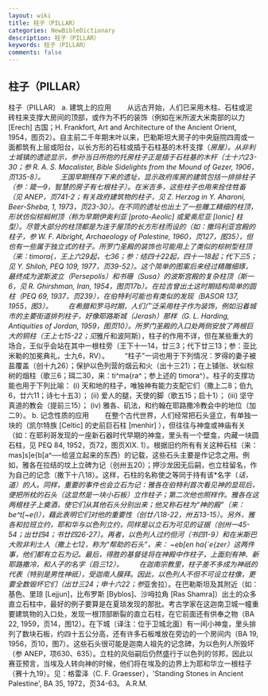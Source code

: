 ```yaml
---
layout: wiki
title: 柱子（PILLAR）
categories: NewBibleDictionary
description: 柱子（PILLAR）
keywords: 柱子（PILLAR）
comments: false
---
```


## 柱子（PILLAR）



柱子（PILLAR）
a. 建筑上的应用
　　从远古开始，人们已采用木柱、石柱或泥砖柱来支撑大房间的顶部，或作为不朽的装饰（例如在米所波大米南部的以力 [Erech] 古国；H. Frankfort, Art and Architecture of the Ancient Orient,
1954，图页2）。自主前二千年期末叶以来，巴勒斯坦大房子的中央庭院四周或一面都筑有上层或阳台，以长方形的石柱或插于石柱基的木杆支撑（*房屋）。从非利士城镇的遗迹显示，参孙当日所抱的托房柱子正是插于石柱基的木杆（士十六23-30；参 R. A. S. Macalister, Bible Sidelights from the Mound of Gezer,
1906，页135-8）。
　　王国早期残存下来的遗址，显示政府库房的建筑包括一排排柱子（参：箴一9，智慧的房子有七根柱子）。在米吉多，这些柱子也用来拴住牲畜（见 ANEP，页741-2；有关政府建筑物的柱子，见 Z. Herzog in Y. Aharoni, Beer-Sheba, 1, 1973，页23-30）。在不同的遗址也出土了一些雕工精细的柱顶，形状仿似棕榈树顶（称为早期伊奥利亚 [proto-Aeolic] 或爱奥尼亚 [Ionic] 柱型）。尽管大部分的柱顶都是为连于屋顶的长方形柱而设的（如：撒玛利亚宫殿的柱子，参 W. F. Albright, Archaeology of Palestine, 1960，页127，图35），但也有一些属于独立式的柱子。所罗门圣殿的装饰也可能用上了类似的棕树型柱顶（来：timora{，王上六29起，七36；参：结四十22起，四十一18起；代下三5；见 Y. Shiloh, PEQ 109, 1977，页39-52）。这个简单的图案后来经过精雕细琢，最终成为波斯波立（Persepolis）和书珊（Susa）的波斯宫殿的复杂柱顶（斯一6，见 R. Ghirshman, Iran, 1954，图页17b）。在拉吉曾出土这时期结构简单的圆柱（PEQ
69, 1937，页239），在伯特利可能也有类似的发现（BASOR 137, 1955，图3）。
　　在希腊和罗马时期，人们广泛采用柱子作为装饰，例如沿着城市的主要街道排列柱子，好像耶路斯城（Jerash）那样（G. L. Harding, Antiquities of Jordan, 1959，图页10）。所罗门圣殿的入口处两侧安放了两根巨大的铜柱（王上七15-22；见*雅斤和波阿斯），柱子的作用不详，但在某些重大的场合，王似乎会站在其中一根柱旁（王下十一14，廿三3；代下廿三13；参：亚比米勒的加冕典礼，士九6，RV）。
　　“柱子”一词也用于下列情况：罗得的妻子被盐覆盖（创十九26）；保护以色列营的烟云和火（出十三21）；在上铺张、状似棕树的烟柱（歌三6；珥二30，来：ti^ma{ra^；参上述的 timora^）。柱子的支撑功能也用于下列比喻： (i) 天和地的柱子，唯独神有能力支配它们（撒上二8；伯九6，廿六11；诗七十五3）； (ii) 爱人的腿，天使的脚（歌五15；启十1）； (iii) 坚守真道的教会（提前三15）； (iv) 雅各、矶法，和约翰在耶路撒冷教会中的地位（加二9）。
b. 记念性质的应用
　　在整个古代世界，人们经常把石头竖立，有单独一块的（凯尔特族 [Celtic] 的史前巨石柱 [menhir] ），但往往与神龛或神庙有关（如：在耶利哥发现的一座新石器时代早期的神龛，里头有一个壁龛，内藏一块圆石柱，见 PEQ
84, 1952，页72，图页XIX. 1）。根据旧约所有有关这种石柱（来：mas]s]e{b[a^──给竖立起来的东西）的记载，这些石头主要是作记念之用。例如，雅各在拉结的坟上立碑为记（创卅五20）；押沙龙因无后嗣，也立柱留名，作为自己的记念（撒下十八18）。这样，石柱的名称使之等同于持有该*名字（*话，道）的人。同样，重要的事件也会立石为记：雅各在伯特利首次看见神的显现后，便把所枕的石头（这显然是一块小石板）立作柱子；第二次他也照样作。雅各在这两根柱子上奠酒，使它们从其他石头分别出来；他又称石柱为“神的殿”（来：be^t[~e{l），藉此表明它们对他的重要性（创廿八18-22，卅五13-15）。另外，雅各和拉班立约，耶和华与以色列立约，同样是以立石为可见的证据（创卅一45-54；出廿四4；书廿四26-27）。再者，以色列人过约但河（书四1-9）和在米斯巴大败非利士人（撒上七12，称为“帮助的石头”，来： ~eb[en ha{`e{zer）这两件事，他们都有立石为记。最后，得胜的基督徒将在神殿中作柱子，上面刻有神、新耶路撒冷，和人子的名字（启三12）。
　　在迦南宗教里，柱子差不多成为神祇的代表（特别是男性神祇），受迦南人膜拜。因此，以色列人不但不可设立柱像，更要全数毁坏它们（出廿三24；申十六22；参*亚舍拉）。在巴勒斯坦及其附近（如：基色、里琼 [Lejjun]，比布罗斯 [Byblos]、沙呣拉角 [Ras Shamra]）出土的众多直立石柱中，最好的例子要算是在夏琐发现的那批。考古学家在这迦南卫城一幢重要建筑物的入口处，发现一根顶部断裂的直立石柱，在它前面还有供奉之物（BA
22, 1959，页14，图12）。在下城〔译注：位于卫城北面〕有一间小神龛，里头排列了数块石板，约四十五公分高，还有许多石板堆放在旁边的一个房间内（BA
19, 1956，页10，图7）。这些石头很可能是迦南人祖先的记念碑，为以色列人所毁坏（参 ANEP，项630、635）。立柱的风俗嗣后仍然盛行于以色列的邻邦，因此以赛亚预言，当埃及人转向神的时候，他们将在埃及的边界上为耶和华立一根柱子（赛十九19）。见：格雷泽（C. F. Graesser），'Standing Stones in Ancient
Palestine', BA 35, 1972，页34-63。
A.R.M.




